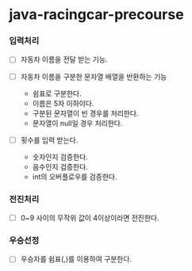 # java-racingcar-precourse

### 입력처리
- [ ] 자동차 이름을 전달 받는 기능.

- [ ] 자동차 이름을 구분한 문자열 배열을 반환하는 기능
  - 쉼표로 구분한다.
  - 이름은 5자 이하이다.
  - 구분된 문자열이 빈 경우를 처리한다.
  - 문자열이 null일 경우 처리한다.

- [ ] 횟수를 입력 받는다.
  - 숫자인지 검증한다.
  - 음수인지 검증한다.
  - int의 오버플로우를 검증한다.

### 전진처리
- [ ] 0~9 사이의 무작위 값이 4이상이라면 전진한다.

### 우승선정
- [ ] 우승자를 쉼표(,)를 이용하여 구분한다.